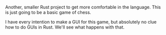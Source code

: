 Another, smaller Rust project to get more comfortable in the language. This is just going to be a basic game of chess.

I have every intention to make a GUI for this game, but absolutely no clue how to do GUIs in Rust. We'll see what happens with that.